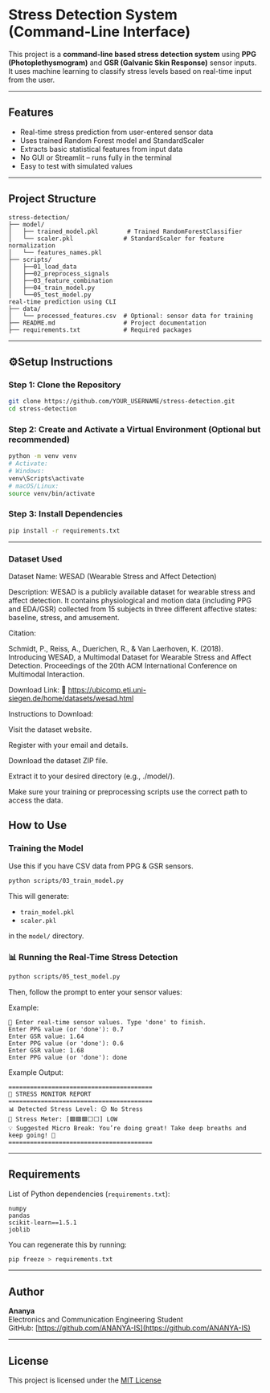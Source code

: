 #  Stress Detection System (Command-Line Interface)

This project is a **command-line based stress detection system** using **PPG (Photoplethysmogram)** and **GSR (Galvanic Skin Response)** sensor inputs. It uses machine learning to classify stress levels based on real-time input from the user.

---

##  Features

-  Real-time stress prediction from user-entered sensor data
-  Uses trained Random Forest model and StandardScaler
-  Extracts basic statistical features from input data
-  No GUI or Streamlit – runs fully in the terminal
-  Easy to test with simulated values

---

##  Project Structure

```
stress-detection/
├── model/
│   ├── trained_model.pkl        # Trained RandomForestClassifier
│   └── scaler.pkl              # StandardScaler for feature normalization
│   └── features_names.pkl
├── scripts/
│   ├──01_load_data
│   ├──02_preprocess_signals
│   ├──03_feature_combination
│   ├──04_train_model.py       
│   └──05_test_model.py        
real-time prediction using CLI
├── data/
│   └── processed_features.csv  # Optional: sensor data for training
├── README.md                   # Project documentation
├── requirements.txt            # Required packages
```

---

## ⚙Setup Instructions

### Step 1: Clone the Repository

```bash
git clone https://github.com/YOUR_USERNAME/stress-detection.git
cd stress-detection
```

### Step 2: Create and Activate a Virtual Environment (Optional but recommended)

```bash
python -m venv venv
# Activate:
# Windows:
venv\Scripts\activate
# macOS/Linux:
source venv/bin/activate
```

### Step 3: Install Dependencies

```bash
pip install -r requirements.txt
```

---
###  Dataset Used
Dataset Name: WESAD (Wearable Stress and Affect Detection)

Description:
WESAD is a publicly available dataset for wearable stress and affect detection. It contains physiological and motion data (including PPG and EDA/GSR) collected from 15 subjects in three different affective states: baseline, stress, and amusement.

Citation:

Schmidt, P., Reiss, A., Duerichen, R., & Van Laerhoven, K. (2018). Introducing WESAD, a Multimodal Dataset for Wearable Stress and Affect Detection. Proceedings of the 20th ACM International Conference on Multimodal Interaction.

Download Link:
🔗 https://ubicomp.eti.uni-siegen.de/home/datasets/wesad.html

Instructions to Download:

Visit the dataset website.

Register with your email and details.

Download the dataset ZIP file.

Extract it to your desired directory (e.g., ./model/).

Make sure your training or preprocessing scripts use the correct path to access the data.
##  How to Use

###  Training the Model

Use this if you have CSV data from PPG & GSR sensors.

```bash
python scripts/03_train_model.py
```

This will generate:
- `train_model.pkl`
- `scaler.pkl`

in the `model/` directory.

### 📊 Running the Real-Time Stress Detection

```bash
python scripts/05_test_model.py
```

Then, follow the prompt to enter your sensor values:

Example:
```
🔹 Enter real-time sensor values. Type 'done' to finish.
Enter PPG value (or 'done'): 0.7
Enter GSR value: 1.64
Enter PPG value (or 'done'): 0.6
Enter GSR value: 1.68
Enter PPG value (or 'done'): done
```

Example Output:

```
========================================
🧠 STRESS MONITOR REPORT
========================================
📊 Detected Stress Level: 😌 No Stress
🔧 Stress Meter: [🟩🟩🟩⬜⬜] LOW
💡 Suggested Micro Break: You’re doing great! Take deep breaths and keep going! 💪
========================================
```

---

##  Requirements

List of Python dependencies (`requirements.txt`):

```
numpy
pandas
scikit-learn==1.5.1
joblib
```

You can regenerate this by running:

```bash
pip freeze > requirements.txt
```

---

##  Author

**Ananya**  
Electronics and Communication Engineering Student  
GitHub: [https://github.com/ANANYA-IS](https://github.com/ANANYA-IS)

---

##  License

This project is licensed under the [MIT License](LICENSE)
